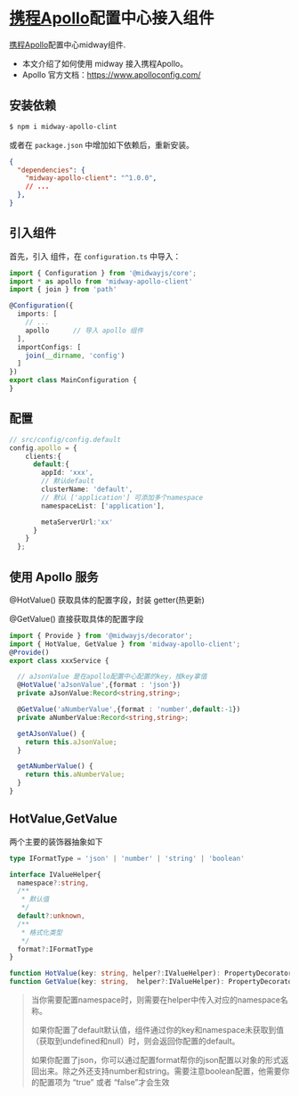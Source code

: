 #  [携程Apollo](https://www.apolloconfig.com/)配置中心接入组件
  [携程Apollo](https://www.apolloconfig.com/)配置中心midway组件.
  - 本文介绍了如何使用 midway 接入携程Apollo。
  - Apollo 官方文档：https://www.apolloconfig.com/

## 安装依赖

```bash
$ npm i midway-apollo-clint
```

或者在 `package.json` 中增加如下依赖后，重新安装。

```json
{
  "dependencies": {
    "midway-apollo-client": "^1.0.0",
    // ...
  },
}
```

## 引入组件

首先，引入 组件，在 `configuration.ts` 中导入：

```typescript
import { Configuration } from '@midwayjs/core';
import * as apollo from 'midway-apollo-client'
import { join } from 'path'

@Configuration({
  imports: [
    // ...
    apollo		// 导入 apollo 组件
  ],
  importConfigs: [
    join(__dirname, 'config')
  ]
})
export class MainConfiguration {
}
```

## 配置

```typescript
// src/config/config.default
config.apollo = {
    clients:{
      default:{
        appId: 'xxx',
        // 默认default
        clusterName: 'default',
        // 默认 ['application'] 可添加多个namespace
        namespaceList: ['application'],

        metaServerUrl:'xx'
      }
    }
  };
```

## 使用 Apollo 服务

@HotValue() 获取具体的配置字段，封装 getter(热更新)

@GetValue() 直接获取具体的配置字段

```typescript
import { Provide } from '@midwayjs/decorator';
import { HotValue, GetValue } from 'midway-apollo-client';
@Provide()
export class xxxService {

  // aJsonValue 是在apollo配置中心配置的key，按key拿值
  @HotValue('aJsonValue',{format : 'json'})
  private aJsonValue:Record<string,string>;

  @GetValue('aNumberValue',{format : 'number',default:-1})
  private aNumberValue:Record<string,string>;

  getAJsonValue() {
    return this.aJsonValue;
  }

  getANumberValue() {
    return this.aNumberValue;
  }
}

```


## HotValue,GetValue

两个主要的装饰器抽象如下
```ts
type IFormatType = 'json' | 'number' | 'string' | 'boolean'

interface IValueHelper{
  namespace?:string,
  /**
   * 默认值
   */
  default?:unknown,
  /**
   * 格式化类型
   */
  format?:IFormatType
}

function HotValue(key: string, helper?:IValueHelper): PropertyDecorator
function GetValue(key: string,  helper?:IValueHelper): PropertyDecorator
```

> 当你需要配置namespace时，则需要在helper中传入对应的namespace名称。
> 
> 如果你配置了default默认值，组件通过你的key和namespace未获取到值（获取到undefined和null）时，则会返回你配置的default。
> 
> 如果你配置了json，你可以通过配置format帮你的json配置以对象的形式返回出来。除之外还支持number和string。需要注意boolean配置，他需要你的配置项为 “true” 或者 “false”才会生效
